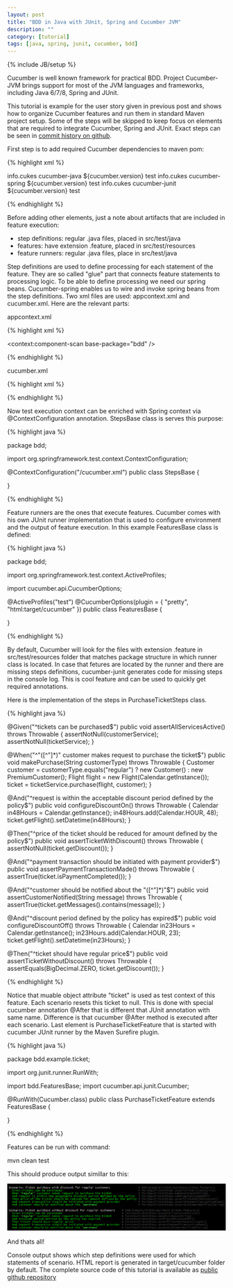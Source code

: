 ```yaml
---
layout: post
title: "BDD in Java with JUnit, Spring and Cucumber JVM"
description: ""
category: [tutorial]
tags: [java, spring, junit, cucumber, bdd]
---
```

{% include JB/setup %}

Cucumber is well known framework for practical BDD. Project Cucumber-JVM brings support for most of the JVM languages and frameworks, including Java 6/7/8, Spring and JUnit. 

This tutorial is example for the user story given in previous post and shows how to organize Cucumber features and run them in standard Maven project setup. Some of the steps will be skipped to keep focus on elements that are required to integrate Cucumber, Spring and JUnit. Exact steps can be seen in [commit history on github](https://github.com/qza/bdd-cucumber-jvm-spring/commits/master).

First step is to add required Cucumber dependencies to maven pom:

{% highlight xml %}

<dependency>
	<groupId>info.cukes</groupId>
	<artifactId>cucumber-java</artifactId>
	<version>${cucumber.version}</version>
	<scope>test</scope>
</dependency>

<dependency>
	<groupId>info.cukes</groupId>
	<artifactId>cucumber-spring</artifactId>
	<version>${cucumber.version}</version>
	<scope>test</scope>
</dependency>

<dependency>
	<groupId>info.cukes</groupId>
	<artifactId>cucumber-junit</artifactId>
	<version>${cucumber.version}</version>
	<scope>test</scope>
</dependency>

{% endhighlight %}

Before adding other elements, just a note about artifacts that are included in feature execution:

 * step definitions: regular .java files, placed in src/test/java
 * features: have extension .feature, placed in src/test/resources
 * feature runners: regular .java files, place in src/test/java

Step definitions are used to define processing for each statement of the feature. They are so called "glue" part that connects feature statements to processing logic. To be able to define processing we need our spring beans. Cucumber-spring enables us to wire and invoke spring beans from the step definitions. Two xml files are used: appcontext.xml and cucumber.xml. Here are the relevant parts:

appcontext.xml

{% highlight xml %}

<context:component-scan base-package="bdd" />

{% endhighlight %}

cucumber.xml

{% highlight xml %}

<import resource="classpath:appcontext.xml" />

{% endhighlight %}

Now test execution context can be enriched with Spring context via @ContextConfiguration annotation. StepsBase class is serves this purpose:

{% highlight java %}

package bdd;

import org.springframework.test.context.ContextConfiguration;

@ContextConfiguration("/cucumber.xml")
public class StepsBase {

}

{% endhighlight %}

Feature runners are the ones that execute features. Cucumber comes with his own JUnit runner implementation that is used to configure environment and the output of feature execution. In this example FeaturesBase class is defined:

{% highlight java %}

package bdd;

import org.springframework.test.context.ActiveProfiles;

import cucumber.api.CucumberOptions;

@ActiveProfiles("test")
@CucumberOptions(plugin = { "pretty", "html:target/cucumber" })
public class FeaturesBase {

}

{% endhighlight %}

By default, Cucumber will look for the files with extension .feature in src/test/resources folder that matches package structure in which runner class is located. In case that fetures are located by the runner and there are missing steps definitions, cucumber-junit generates code for missing steps in the console log. This is cool feature and can be used to quickly get required annotations.

Here is the implementation of the steps in PurchaseTicketSteps class.

{% highlight java %}

@Given("^tickets can be purchased$")
public void assertAllServicesActive() throws Throwable {
	assertNotNull(customerService);
	assertNotNull(ticketService);
}

@When("^\"([^\"]*)\" customer makes request to purchase the ticket$")
public void makePurchase(String customerType) throws Throwable {
	Customer customer = customerType.equals("regular") ? new Customer() : new PremiumCustomer();
	Flight flight = new Flight(Calendar.getInstance());
	ticket = ticketService.purchase(flight, customer);
}

@And("^request is within the acceptable discount period defined by the policy$")
public void configureDiscountOn() throws Throwable {
	Calendar in48Hours = Calendar.getInstance();
	in48Hours.add(Calendar.HOUR, 48);
	ticket.getFlight().setDatetime(in48Hours);
}

@Then("^price of the ticket should be reduced for amount defined by the policy$")
public void assertTicketWithDiscount() throws Throwable {
	assertNotNull(ticket.getDiscount());
}

@And("^payment transaction should be initiated with payment provider$")
public void assertPaymentTransactionMade() throws Throwable {
	assertTrue(ticket.isPaymentCompleted());
}

@And("^customer should be notified about the \"([^\"]*)\"$")
public void assertCustomerNotified(String message) throws Throwable {
	assertTrue(ticket.getMessages().contains(message));
}

@And("^discount period defined by the policy has expired$")
public void configureDiscountOff() throws Throwable {
	Calendar in23Hours = Calendar.getInstance();
	in23Hours.add(Calendar.HOUR, 23);
	ticket.getFlight().setDatetime(in23Hours);
}

@Then("^ticket should have regular price$")
public void assertTicketWithoutDiscount() throws Throwable {
	assertEquals(BigDecimal.ZERO, ticket.getDiscount());
}

{% endhighlight %}

Notice that muable object attribute "ticket" is used as test context of this feature. Each scenario resets this ticket to null. This is done with special cucumber annotation @After that is different that JUnit annotation with same name. Difference is that cucumber @After method is executed after each scenario. Last element is PurchaseTicketFeature that is started with cucumber JUnit runner by the Maven Surefire plugin.

{% highlight java %}

package bdd.example.ticket;

import org.junit.runner.RunWith;

import bdd.FeaturesBase;
import cucumber.api.junit.Cucumber;

@RunWith(Cucumber.class)
public class PurchaseTicketFeature extends FeaturesBase {

}

{% endhighlight %}

Features can be run with command:

mvn clean test

This should produce output simillar to this:

<p class="img-box-center">
<img src="/assets/posts/bdd-cucumber-jvm-spring-report.png" alt="There should be image right here"/>
</p>

And thats all!

Console output shows which step definitions were used for which statements of scenario. HTML report is generated in target/cucumber folder by default.
The complete source code of this tutorial is available as [public github repository](https://github.com/qza/bdd-cucumber-jvm-spring)